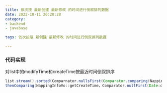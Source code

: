 ```yaml
---
title: 依次按 最新创建 最新修改 的时间进行倒叙排列数据
date: 2022-10-11 20:20:28
category:
- backend
- javabase

tags: 依次按最 新创建 最新修改 的时间进行倒叙排列数据

---
```


### 代码实现
对list中的modifyTime和createTime按最近时间倒叙排序
```java
list.stream().sorted(Comparnator.nullsFirst(Comparator.comparing(NappingInfoVo::getModifyTime).reversed()).
thenComparing(NappingInfoVo::getCreateTime，Comparator.nullFirst(Date:compareTo).reversed())).collect(Collectors.tolist());

```